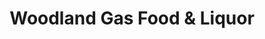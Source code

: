 ---
title: "Woodland Gas Food & Liquor"
url: /mariposa/woodland-gas-food-und-liquor/
shop: Lebensmittel
---